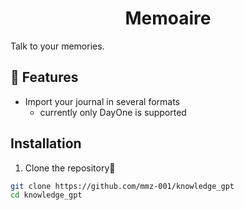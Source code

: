 <h1 align="center">
Memoaire
</h1>

Talk to your memories.

## 🔧 Features

- Import your journal in several formats
  - currently only DayOne is supported

## Installation

1. Clone the repository📂

```bash
git clone https://github.com/mmz-001/knowledge_gpt
cd knowledge_gpt
```